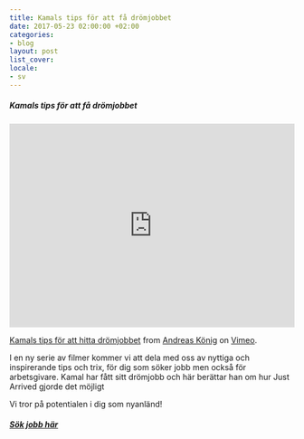 ```yaml
---
title: Kamals tips för att få drömjobbet
date: 2017-05-23 02:00:00 +02:00
categories:
- blog
layout: post
list_cover: 
locale:
- sv
---
```


##### Kamals tips för att få drömjobbet

<iframe src="https://player.vimeo.com/video/218617266" width="100%" height="360" frameborder="0" webkitallowfullscreen mozallowfullscreen allowfullscreen></iframe> <p><a href="https://vimeo.com/218617266">Kamals tips f&ouml;r att hitta dr&ouml;mjobbet</a> from <a href="https://vimeo.com/user63572179">Andreas K&ouml;nig</a> on <a href="https://vimeo.com">Vimeo</a>.</p>

I en ny serie av filmer kommer vi att dela med oss av nyttiga och inspirerande tips och trix, för dig som söker jobb men också för arbetsgivare. Kamal har fått sitt drömjobb och här berättar han om hur Just Arrived gjorde det möjligt

Vi tror på potentialen i dig som nyanländ!

##### [Sök jobb här](https://justarrived.se/newcomer/?utm_source=justarrived&utm_medium=blog)



